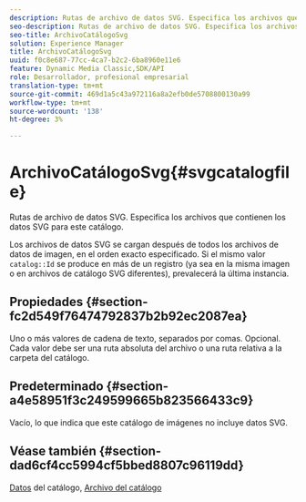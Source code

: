 ```yaml
---
description: Rutas de archivo de datos SVG. Especifica los archivos que contienen los datos SVG para este catálogo.
seo-description: Rutas de archivo de datos SVG. Especifica los archivos que contienen los datos SVG para este catálogo.
seo-title: ArchivoCatálogoSvg
solution: Experience Manager
title: ArchivoCatálogoSvg
uuid: f0c8e687-77cc-4ca7-b2c2-6ba8960e11e6
feature: Dynamic Media Classic,SDK/API
role: Desarrollador, profesional empresarial
translation-type: tm+mt
source-git-commit: 469d1a5c43a972116a8a2efb0de5708800130a99
workflow-type: tm+mt
source-wordcount: '138'
ht-degree: 3%

---
```



# ArchivoCatálogoSvg{#svgcatalogfile}

Rutas de archivo de datos SVG. Especifica los archivos que contienen los datos SVG para este catálogo.

Los archivos de datos SVG se cargan después de todos los archivos de datos de imagen, en el orden exacto especificado. Si el mismo valor `catalog::Id` se produce en más de un registro (ya sea en la misma imagen o en archivos de catálogo SVG diferentes), prevalecerá la última instancia.

## Propiedades {#section-fc2d549f76474792837b2b92ec2087ea}

Uno o más valores de cadena de texto, separados por comas. Opcional. Cada valor debe ser una ruta absoluta del archivo o una ruta relativa a la carpeta del catálogo.

## Predeterminado {#section-a4e58951f3c249599665b823566433c9}

Vacío, lo que indica que este catálogo de imágenes no incluye datos SVG.

## Véase también {#section-dad6cf4cc5994cf5bbed8807c96119dd}

[Datos](../../../../../is-api/image-catalog/image-serving-api-ref/c-image-catalog-reference/c-overview/c-catalog-data-fields/c-catalog-data-fields.md#concept-b19581028ec44f98b9f5943624403d29) del catálogo,  [Archivo del catálogo](../../../../../is-api/image-catalog/image-serving-api-ref/c-image-catalog-reference/c-attributes-reference/r-catalogfile.md#reference-16498bb4cb33458697c1ab002ea8db79)

